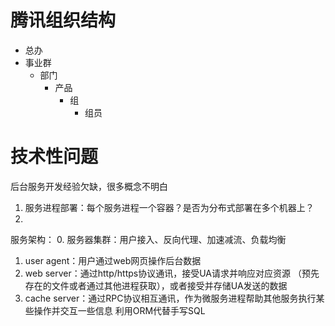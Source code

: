 # 腾讯组织结构
* 总办
* 事业群
    * 部门
        * 产品
            * 组
                * 组员

# 技术性问题
后台服务开发经验欠缺，很多概念不明白

1. 服务进程部署：每个服务进程一个容器？是否为分布式部署在多个机器上？
2. 

服务架构：
0. 服务器集群：用户接入、反向代理、加速减流、负载均衡
1. user agent：用户通过web网页操作后台数据
2. web server：通过http/https协议通讯，接受UA请求并响应对应资源
    （预先存在的文件或者通过其他进程获取），或者接受并存储UA发送的数据
3. cache server：通过RPC协议相互通讯，作为微服务进程帮助其他服务执行某些操作并交互一些信息
    利用ORM代替手写SQL

